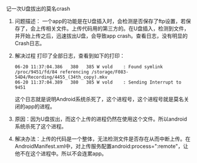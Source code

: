 记一次U盘拔出的莫名crash

1. 问题描述：
一个app的功能是在U盘插入时，会检测是否保存了ftp设置，若保存了，会上传相关文件。上传代码用的第三方的。在U盘插入，检测到文件，并开始上传之后，迅速拔出U盘，会导致app crash。查看日志，没有明显的Crash日志。

2. 解决过程
打印了全部日志，查看到如下的打印：
    ```
    06-20 11:37:04.386   380   385 W vold    : Found symlink /proc/9451/fd/84 referencing /storage/F083-54D4/Recording/4455_(34th_copy).mkv
    06-20 11:37:04.389   380   385 W vold    : Sending Interrupt to 9451
    ```
    这个日志就是说明Android系统杀死了，这个进程号，这个进程号就是莫名关闭的app的进程。
    
3. 原因：因为U盘拔出，而这个上传的进程仍然在使用这个文件。所以android系统杀死了这个进程。

4. 解决办法：上传的代码是一个整体，无法检测文件是否存在从而中断上传。在AndroidManifest.xml中，对上传服务配置android:process=":remote"，让他不在这个进程中。所以不会连累app。